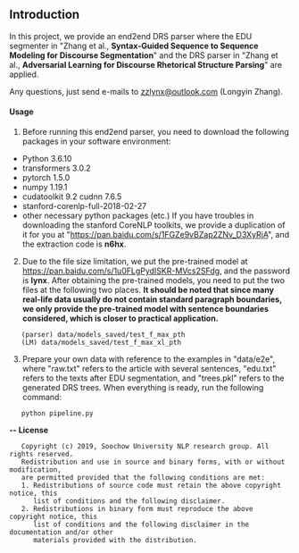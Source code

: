 ## Introduction

In this project, we provide an end2end DRS parser where the EDU segmenter
in "Zhang et al., **Syntax-Guided Sequence to Sequence Modeling for Discourse Segmentation**" 
and the DRS parser in "Zhang et al., **Adversarial Learning for Discourse Rhetorical Structure Parsing**" are applied.

Any questions, just send e-mails to zzlynx@outlook.com (Longyin Zhang).


#### Usage

1. Before running this end2end parser, you need to download the following
packages in your software environment:

- Python 3.6.10
- transformers 3.0.2
- pytorch 1.5.0
- numpy 1.19.1
- cudatoolkit 9.2 cudnn 7.6.5
- stanford-corenlp-full-2018-02-27
- other necessary python packages (etc.)
If you have troubles in downloading the stanford CoreNLP toolkits, we provide
a duplication of it for you at "https://pan.baidu.com/s/1FGZe9vBZap2ZNv_D3XyRjA",
and the extraction code is **n6hx**.

2. Due to the file size limitation, we put the pre-trained model at
https://pan.baidu.com/s/1u0FLgPydISKR-MVcs2SFdg, and the password is **lynx**.
After obtaining the pre-trained models, you need to put the two files at the
following two places. **It should be noted that since many real-life data usually do not contain standard paragraph boundaries, we only provide the pre-trained model with sentence boundaries considered, which is closer to practical application.**
```
   (parser) data/models_saved/test_f_max_pth
   (LM) data/models_saved/test_f_max_xl_pth
```

3. Prepare your own data with reference to the examples in "data/e2e", where
"raw.txt" refers to the article with several sentences, "edu.txt" refers to the
texts after EDU segmentation, and "trees.pkl" refers to the generated DRS trees.
When everything is ready, run the following command:
```
   python pipeline.py
```


<b>-- License</b>
```
   Copyright (c) 2019, Soochow University NLP research group. All rights reserved.
   Redistribution and use in source and binary forms, with or without modification,
   are permitted provided that the following conditions are met:
   1. Redistributions of source code must retain the above copyright notice, this
      list of conditions and the following disclaimer.
   2. Redistributions in binary form must reproduce the above copyright notice, this
      list of conditions and the following disclaimer in the documentation and/or other
      materials provided with the distribution.
```



